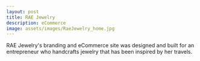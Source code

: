 ```yaml
---
layout: post
title: RAE Jewelry
description: eCommerce
image: assets/images/RaeJewelry_home.jpg
---
```


RAE Jewelry's branding and eCommerce site was designed and built for an entrepreneur who handcrafts jewelry that has been inspired by her travels.

<img src="{{ site.baseurl }}/assets/images/RaeJewelry_shop.jpg" alt="" data-position="center center" />

<img src="{{ site.baseurl }}/assets/images/RaeJewelry_productdetails.jpg" alt="" data-position="center center" />

<img src="{{ site.baseurl }}/assets/images/RaeJewelry_about.jpg" alt="" data-position="center center" />

<img src="{{ site.baseurl }}/assets/images/RaeJewelry_contact.jpg" alt="" data-position="center center" />
